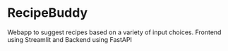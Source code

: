 # RecipeBuddy
Webapp to suggest recipes based on a variety of input choices. Frontend using Streamlit and Backend using FastAPI
